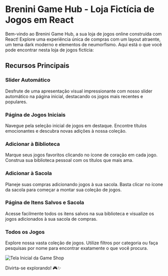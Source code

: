 # Brenini Game Hub - Loja Fictícia de Jogos em React

Bem-vindo ao Brenini Game Hub, a sua loja de jogos online construída com React! Explore uma experiência única de compras com um layout atraente, um tema dark moderno e elementos de neumorfismo. Aqui está o que você pode encontrar nesta loja de jogos fictícia:

## Recursos Principais

### Slider Automático
Desfrute de uma apresentação visual impressionante com nosso slider automático na página inicial, destacando os jogos mais recentes e populares.

### Página de Jogos Iniciais
Navegue pela seleção inicial de jogos em destaque. Encontre títulos emocionantes e descubra novas adições à nossa coleção.

### Adicionar à Biblioteca
Marque seus jogos favoritos clicando no ícone de coração em cada jogo. Construa sua biblioteca pessoal com os títulos que mais ama.

### Adicionar à Sacola
Planeje suas compras adicionando jogos à sua sacola. Basta clicar no ícone da sacola para começar a montar sua coleção de jogos.

### Página de Itens Salvos e Sacola
Acesse facilmente todos os itens salvos na sua biblioteca e visualize os jogos adicionados à sua sacola de compras.

### Todos os Jogos
Explore nossa vasta coleção de jogos. Utilize filtros por categoria ou faça pesquisas por nome para encontrar exatamente o que você procura.

<img alt="Tela Inicial da Game Shop" src="/assets
/ScreenShotBGH.png">

Divirta-se explorando! 🎮✨
